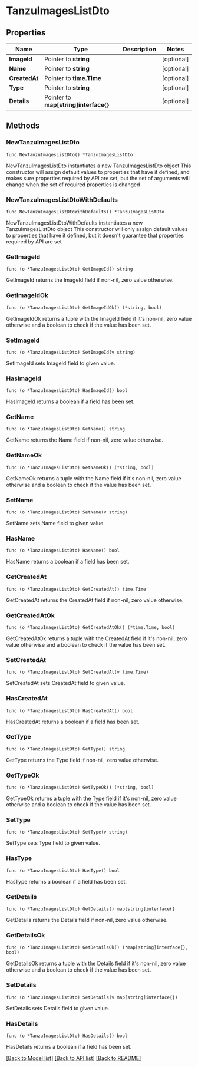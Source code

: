 # TanzuImagesListDto

## Properties

Name | Type | Description | Notes
------------ | ------------- | ------------- | -------------
**ImageId** | Pointer to **string** |  | [optional] 
**Name** | Pointer to **string** |  | [optional] 
**CreatedAt** | Pointer to **time.Time** |  | [optional] 
**Type** | Pointer to **string** |  | [optional] 
**Details** | Pointer to **map[string]interface{}** |  | [optional] 

## Methods

### NewTanzuImagesListDto

`func NewTanzuImagesListDto() *TanzuImagesListDto`

NewTanzuImagesListDto instantiates a new TanzuImagesListDto object
This constructor will assign default values to properties that have it defined,
and makes sure properties required by API are set, but the set of arguments
will change when the set of required properties is changed

### NewTanzuImagesListDtoWithDefaults

`func NewTanzuImagesListDtoWithDefaults() *TanzuImagesListDto`

NewTanzuImagesListDtoWithDefaults instantiates a new TanzuImagesListDto object
This constructor will only assign default values to properties that have it defined,
but it doesn't guarantee that properties required by API are set

### GetImageId

`func (o *TanzuImagesListDto) GetImageId() string`

GetImageId returns the ImageId field if non-nil, zero value otherwise.

### GetImageIdOk

`func (o *TanzuImagesListDto) GetImageIdOk() (*string, bool)`

GetImageIdOk returns a tuple with the ImageId field if it's non-nil, zero value otherwise
and a boolean to check if the value has been set.

### SetImageId

`func (o *TanzuImagesListDto) SetImageId(v string)`

SetImageId sets ImageId field to given value.

### HasImageId

`func (o *TanzuImagesListDto) HasImageId() bool`

HasImageId returns a boolean if a field has been set.

### GetName

`func (o *TanzuImagesListDto) GetName() string`

GetName returns the Name field if non-nil, zero value otherwise.

### GetNameOk

`func (o *TanzuImagesListDto) GetNameOk() (*string, bool)`

GetNameOk returns a tuple with the Name field if it's non-nil, zero value otherwise
and a boolean to check if the value has been set.

### SetName

`func (o *TanzuImagesListDto) SetName(v string)`

SetName sets Name field to given value.

### HasName

`func (o *TanzuImagesListDto) HasName() bool`

HasName returns a boolean if a field has been set.

### GetCreatedAt

`func (o *TanzuImagesListDto) GetCreatedAt() time.Time`

GetCreatedAt returns the CreatedAt field if non-nil, zero value otherwise.

### GetCreatedAtOk

`func (o *TanzuImagesListDto) GetCreatedAtOk() (*time.Time, bool)`

GetCreatedAtOk returns a tuple with the CreatedAt field if it's non-nil, zero value otherwise
and a boolean to check if the value has been set.

### SetCreatedAt

`func (o *TanzuImagesListDto) SetCreatedAt(v time.Time)`

SetCreatedAt sets CreatedAt field to given value.

### HasCreatedAt

`func (o *TanzuImagesListDto) HasCreatedAt() bool`

HasCreatedAt returns a boolean if a field has been set.

### GetType

`func (o *TanzuImagesListDto) GetType() string`

GetType returns the Type field if non-nil, zero value otherwise.

### GetTypeOk

`func (o *TanzuImagesListDto) GetTypeOk() (*string, bool)`

GetTypeOk returns a tuple with the Type field if it's non-nil, zero value otherwise
and a boolean to check if the value has been set.

### SetType

`func (o *TanzuImagesListDto) SetType(v string)`

SetType sets Type field to given value.

### HasType

`func (o *TanzuImagesListDto) HasType() bool`

HasType returns a boolean if a field has been set.

### GetDetails

`func (o *TanzuImagesListDto) GetDetails() map[string]interface{}`

GetDetails returns the Details field if non-nil, zero value otherwise.

### GetDetailsOk

`func (o *TanzuImagesListDto) GetDetailsOk() (*map[string]interface{}, bool)`

GetDetailsOk returns a tuple with the Details field if it's non-nil, zero value otherwise
and a boolean to check if the value has been set.

### SetDetails

`func (o *TanzuImagesListDto) SetDetails(v map[string]interface{})`

SetDetails sets Details field to given value.

### HasDetails

`func (o *TanzuImagesListDto) HasDetails() bool`

HasDetails returns a boolean if a field has been set.


[[Back to Model list]](../README.md#documentation-for-models) [[Back to API list]](../README.md#documentation-for-api-endpoints) [[Back to README]](../README.md)


